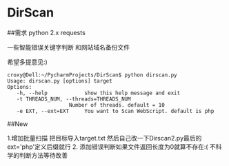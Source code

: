 # DirScan

##需求
   python 2.x
   requests

一些智能错误关键字判断 和网站域名备份文件

希望多提意见:)

    croxy@Dell:~/PycharmProjects/DirScan$ python dirscan.py 
    Usage: dirscan.py [options] target
    Options:
       -h, --help            show this help message and exit
       -t THREADS_NUM, --threads=THREADS_NUM
                        Number of threads. default = 10
       -e EXT, --ext=EXT     You want to Scan WebScript. default is php
       
##New

1.增加批量扫描 把目标导入target.txt 然后自己改一下Dirscan2.py最后的ext='php'定义后缀就行
2. 添加错误判断如果文件返回长度为0就算不存在:( 不科学的判断方法等待改善
